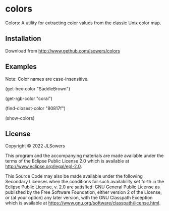 # colors

Colors:  A utility for extracting color values from the classic Unix color map.

## Installation

Download from http://www.gethub.com/jsowers/colors

## Examples

Note: Color names are case-insensitive.

(get-hex-color "SaddleBrown")

(get-rgb-color "coral")

(find-closest-color "80817f")

(show-colors)



## License

Copyright © 2022 JLSowers

This program and the accompanying materials are made available under the
terms of the Eclipse Public License 2.0 which is available at
http://www.eclipse.org/legal/epl-2.0.

This Source Code may also be made available under the following Secondary
Licenses when the conditions for such availability set forth in the Eclipse
Public License, v. 2.0 are satisfied: GNU General Public License as published by
the Free Software Foundation, either version 2 of the License, or (at your
option) any later version, with the GNU Classpath Exception which is available
at https://www.gnu.org/software/classpath/license.html.
